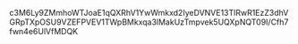 c3M6Ly9ZMmhoWTJoaE1qQXRhV1YwWmkxd2IyeDVNVE13TlRwR1EzZ3dhVGRpTXpOSU9VZEFPVEV1TWpBMkxqa3lMakUzTmpvek5UQXpNQT09I/Cfh7fwn4e6UlVfMDQK